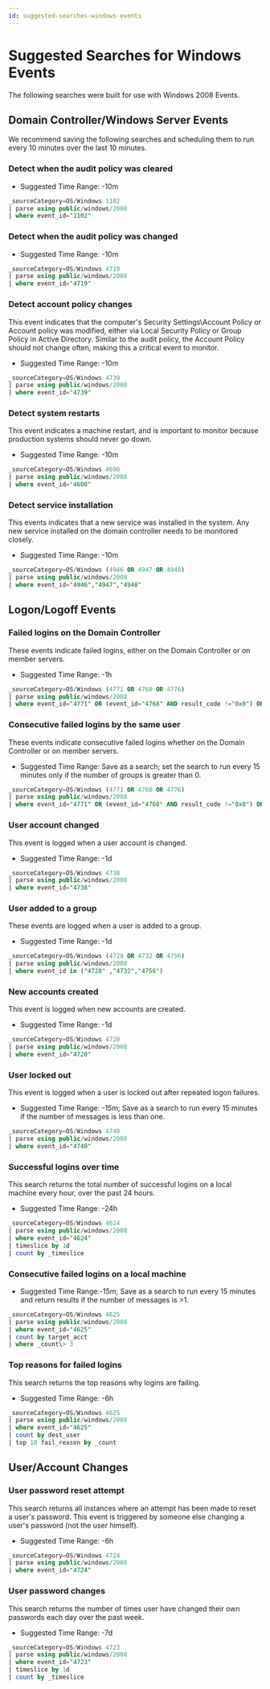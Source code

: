 ```yaml
---
id: suggested-searches-windows-events
---
```


# Suggested Searches for Windows Events

The following searches were built for use with Windows 2008 Events.

## Domain Controller/Windows Server Events

We recommend saving the following searches and scheduling them to run every 10 minutes over the last 10 minutes.

### Detect when the audit policy was cleared

* Suggested Time Range: -10m

```sql
_sourceCategory=OS/Windows 1102 
| parse using public/windows/2008 
| where event_id="1102"
```

### Detect when the audit policy was changed

* Suggested Time Range: -10m

```sql
_sourceCategory=OS/Windows 4719 
| parse using public/windows/2008 
| where event_id="4719"
```

### Detect account policy changes

This event indicates that the computer's Security Settings\\Account Policy or Account policy was modified, either via Local Security Policy or Group Policy in Active Directory. Similar to the audit policy, the Account Policy should not change often, making this a critical event to
monitor.

* Suggested Time Range: -10m

```sql
_sourceCategory=OS/Windows 4739 
| parse using public/windows/2008 
| where event_id="4739"
```

### Detect system restarts

This event indicates a machine restart, and is important to monitor because production systems should never go down.

* Suggested Time Range: -10m

```sql
_sourceCategory=OS/Windows 4608 
| parse using public/windows/2008 
| where event_id="4608"
```

### Detect service installation

This events indicates that a new service was installed in the system. Any new service installed on the domain controller needs to be monitored closely.

* Suggested Time Range: -10m

```sql
_sourceCategory=OS/Windows (4946 OR 4947 OR 4948) 
| parse using public/windows/2008 
| where event_id="4946","4947","4948"
```

## Logon/Logoff Events

### Failed logins on the Domain Controller

These events indicate failed logins, either on the Domain Controller or on member servers.

* Suggested Time Range: -1h

```sql
_sourceCategory=OS/Windows (4771 OR 4768 OR 4776) 
| parse using public/windows/2008 
| where event_id="4771" OR (event_id="4768" AND result_code !="0x0") OR event_id="4776"
```

### Consecutive failed logins by the same user

These events indicate consecutive failed logins whether on the Domain Controller or on member servers.

* Suggested Time Range: Save as a search; set the search to run every 15 minutes only if the number of groups is greater than 0.

```sql
_sourceCategory=OS/Windows (4771 OR 4768 OR 4776) 
| parse using public/windows/2008 
| where event_id="4771" OR (event_id="4768" AND result_code !="0x0") OR event_id="4776"
```

### User account changed

This event is logged when a user account is changed.

* Suggested Time Range: -1d

```sql
_sourceCategory=OS/Windows 4738 
| parse using public/windows/2008 
| where event_id="4738"
```

### User added to a group

These events are logged when a user is added to a group.

* Suggested Time Range: -1d

```sql
_sourceCategory=OS/Windows (4728 OR 4732 OR 4756) 
| parse using public/windows/2008 
| where event_id in ("4728" ,"4732","4756")
```

### New accounts created

This event is logged when new accounts are created.

* Suggested Time Range: -1d

```sql
_sourceCategory=OS/Windows 4720 
| parse using public/windows/2008 
| where event_id="4720"
```

### User locked out

This event is logged when a user is locked out after repeated logon failures.

* Suggested Time Range: -15m; Save as a search to run every 15 minutes if the number of messages is less than one.

```sql
_sourceCategory=OS/Windows 4740 
| parse using public/windows/2008 
| where event_id="4740"
```

### Successful logins over time

This search returns the total number of successful logins on a local machine every hour, over the past 24 hours.

* Suggested Time Range: -24h

```sql
_sourceCategory=OS/Windows 4624 
| parse using public/windows/2008 
| where event_id="4624" 
| timeslice by 1d 
| count by _timeslice
```

### Consecutive failed logins on a local machine

* Suggested Time Range:-15m; Save as a search to run every 15 minutes and return results if the number of messages is \>1.

```sql
_sourceCategory=OS/Windows 4625 
| parse using public/windows/2008 
| where event_id="4625" 
| count by target_acct 
| where _count\> 3
```

### Top reasons for failed logins

This search returns the top reasons why logins are failing.

* Suggested Time Range: -6h

```sql
_sourceCategory=OS/Windows 4625 
| parse using public/windows/2008 
| where event_id="4625" 
| count by dest_user 
| top 10 fail_reason by _count
```

## User/Account Changes

### User password reset attempt

This search returns all instances where an attempt has been made to reset a user's password. This event is triggered by someone else changing a user's password (not the user himself).

* Suggested Time Range: -6h

```sql
_sourceCategory=OS/Windows 4724 
| parse using public/windows/2008 
| where event_id="4724"
```

### User password changes

This search returns the number of times user have changed their own passwords each day over the past week.

* Suggested Time Range: -7d

```sql
_sourceCategory=OS/Windows 4723 
| parse using public/windows/2008 
| where event_id="4723" 
| timeslice by 1d 
| count by _timeslice
```
